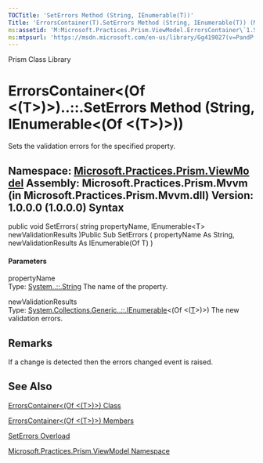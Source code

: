 ```yaml
---
TOCTitle: 'SetErrors Method (String, IEnumerable(T))'
Title: 'ErrorsContainer(T).SetErrors Method (String, IEnumerable(T)) (Microsoft.Practices.Prism.ViewModel)'
ms:assetid: 'M:Microsoft.Practices.Prism.ViewModel.ErrorsContainer\`1.SetErrors(System.String,System.Collections.Generic.IEnumerable{\`0})'
ms:mtpsurl: 'https://msdn.microsoft.com/en-us/library/Gg419027(v=PandP.50)'
---
```


Prism Class Library

ErrorsContainer&lt;(Of &lt;(T&gt;)&gt;)..::.SetErrors Method (String, IEnumerable&lt;(Of &lt;(T&gt;)&gt;))
==========================================================================================================

Sets the validation errors for the specified property.

**Namespace:** [Microsoft.Practices.Prism.ViewModel](https://msdn.microsoft.com/n:microsoft.practices.prism.viewmodel)
**Assembly:** Microsoft.Practices.Prism.Mvvm (in Microsoft.Practices.Prism.Mvvm.dll) Version: 1.0.0.0 (1.0.0.0)
Syntax
------

<span id="syntaxToggle"></span>public void SetErrors( string propertyName, IEnumerable&lt;T&gt; newValidationResults )Public Sub SetErrors ( propertyName As String, newValidationResults As IEnumerable(Of T) )
#### Parameters

propertyName  
Type: [System..::.String](http://msdn2.microsoft.com/en-us/library/s1wwdcbf)
The name of the property.

<!-- -->

newValidationResults  
Type: [System.Collections.Generic..::.IEnumerable](http://msdn2.microsoft.com/en-us/library/9eekhta0)&lt;(Of &lt;([T](https://msdn.microsoft.com/t:microsoft.practices.prism.viewmodel.errorscontainer%601)&gt;)&gt;)
The new validation errors.

Remarks
-------

<span id="remarksToggle"></span> If a change is detected then the errors changed event is raised.

See Also
--------

<span id="seeAlsoToggle"></span>
[ErrorsContainer&lt;(Of &lt;(T&gt;)&gt;) Class](https://msdn.microsoft.com/t:microsoft.practices.prism.viewmodel.errorscontainer%601)

[ErrorsContainer&lt;(Of &lt;(T&gt;)&gt;) Members](https://msdn.microsoft.com/allmembers.t:microsoft.practices.prism.viewmodel.errorscontainer%601)

[SetErrors Overload](https://msdn.microsoft.com/overload:microsoft.practices.prism.viewmodel.errorscontainer%601.seterrors)

[Microsoft.Practices.Prism.ViewModel Namespace](https://msdn.microsoft.com/n:microsoft.practices.prism.viewmodel)
